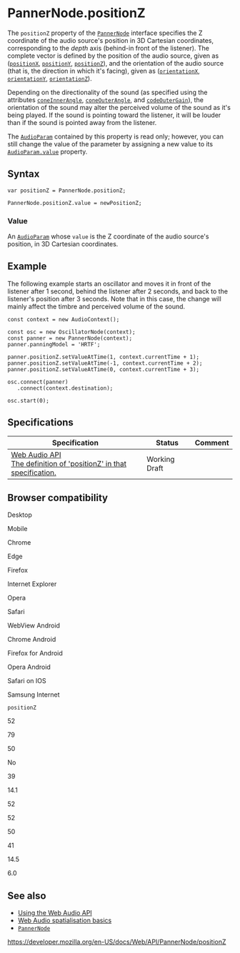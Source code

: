 # PannerNode.positionZ

The `positionZ` property of the [`PannerNode`](../pannernode) interface specifies the Z coordinate of the audio source's position in 3D Cartesian coordinates, corresponding to the _depth_ axis (behind-in front of the listener). The complete vector is defined by the position of the audio source, given as ([`positionX`](positionx), [`positionY`](positiony), [`positionZ`](positionz)), and the orientation of the audio source (that is, the direction in which it's facing), given as ([`orientationX`](orientationx), [`orientationY`](orientationy), [`orientationZ`](orientationz)).

Depending on the directionality of the sound (as specified using the attributes [`coneInnerAngle`](coneinnerangle), [`coneOuterAngle`](coneouterangle), and [`codeOuterGain`](coneoutergain)), the orientation of the sound may alter the perceived volume of the sound as it's being played. If the sound is pointing toward the listener, it will be louder than if the sound is pointed away from the listener.

The [`AudioParam`](../audioparam) contained by this property is read only; however, you can still change the value of the parameter by assigning a new value to its [`AudioParam.value`](../audioparam/value) property.

## Syntax

    var positionZ = PannerNode.positionZ;

    PannerNode.positionZ.value = newPositionZ;

### Value

An [`AudioParam`](../audioparam) whose `value` is the Z coordinate of the audio source's position, in 3D Cartesian coordinates.

## Example

The following example starts an oscillator and moves it in front of the listener after 1 second, behind the listener after 2 seconds, and back to the listener's position after 3 seconds. Note that in this case, the change will mainly affect the timbre and perceived volume of the sound.

    const context = new AudioContext();

    const osc = new OscillatorNode(context);
    const panner = new PannerNode(context);
    panner.panningModel = 'HRTF';

    panner.positionZ.setValueAtTime(1, context.currentTime + 1);
    panner.positionZ.setValueAtTime(-1, context.currentTime + 2);
    panner.positionZ.setValueAtTime(0, context.currentTime + 3);

    osc.connect(panner)
       .connect(context.destination);

    osc.start(0);

## Specifications

<table><thead><tr class="header"><th>Specification</th><th>Status</th><th>Comment</th></tr></thead><tbody><tr class="odd"><td><a href="https://webaudio.github.io/web-audio-api/#dom-pannernode-positionz">Web Audio API<br />
<span class="small">The definition of 'positionZ' in that specification.</span></a></td><td><span class="spec-wd">Working Draft</span></td><td></td></tr></tbody></table>

## Browser compatibility

Desktop

Mobile

Chrome

Edge

Firefox

Internet Explorer

Opera

Safari

WebView Android

Chrome Android

Firefox for Android

Opera Android

Safari on IOS

Samsung Internet

`positionZ`

52

79

50

No

39

14.1

52

52

50

41

14.5

6.0

## See also

- [Using the Web Audio API](../web_audio_api/using_web_audio_api)
- [Web Audio spatialisation basics](../web_audio_api/web_audio_spatialization_basics)
- [`PannerNode`](../pannernode)

<a href="https://developer.mozilla.org/en-US/docs/Web/API/PannerNode/positionZ" class="_attribution-link">https://developer.mozilla.org/en-US/docs/Web/API/PannerNode/positionZ</a>
